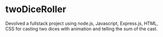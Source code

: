 # twoDiceRoller
Devolved a fullstack project using node.js, Javascript, Express.js, HTML, CSS for casting two dices with animation and telling the sum of the cast. 
